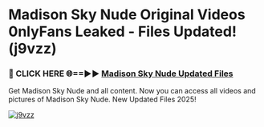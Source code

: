# Madison Sky Nude Original Videos 0nlyFans Leaked - Files Updated! (j9vzz)

<h3>🔴 CLICK HERE 🌐==►► <a href="https://tinyurl.com/52m3yx9h" rel="nofollow">Madison Sky Nude Updated Files</a></h3>

Get Madison Sky Nude and all content. Now you can access all videos and pictures of Madison Sky Nude. New Updated Files 2025!

[![j9vzz](https://i.imgur.com/TnHtlc8.gif)](https://tinyurl.com/52m3yx9h)
